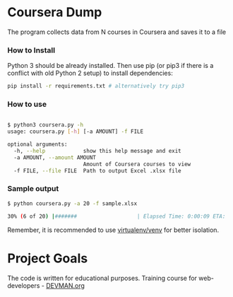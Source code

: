 # Coursera Dump

The program collects data from N courses in Coursera and saves it to a file

### How to Install

Python 3 should be already installed. Then use pip (or pip3 if there is a conflict with old Python 2 setup) to install dependencies:

```bash
pip install -r requirements.txt # alternatively try pip3
```

### How to use
```bash

$ python3 coursera.py -h
usage: coursera.py [-h] [-a AMOUNT] -f FILE

optional arguments:
  -h, --help            show this help message and exit
  -a AMOUNT, --amount AMOUNT
                        Amount of Coursera courses to view
  -f FILE, --file FILE  Path to output Excel .xlsx file
```

### Sample output
```bash
$ python coursera.py -a 20 -f sample.xlsx

30% (6 of 20) |#######                   | Elapsed Time: 0:00:09 ETA:  0:00:21
```
Remember, it is recommended to use [virtualenv/venv](https://devman.org/encyclopedia/pip/pip_virtualenv/) for better isolation.

# Project Goals

The code is written for educational purposes. Training course for web-developers - [DEVMAN.org](https://devman.org)
